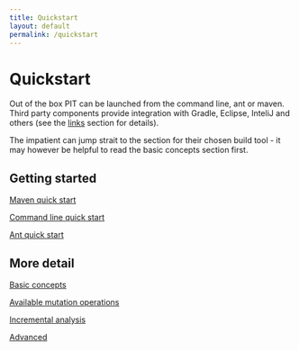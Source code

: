 ```yaml
---
title: Quickstart
layout: default
permalink: /quickstart
---
```


# Quickstart

Out of the box PIT can be launched from the command line, ant or maven. Third party
components provide integration with Gradle, Eclipse, InteliJ and others (see the [links](/links "links") section for details).

The impatient can jump strait to the section for their chosen build tool - it may however be helpful to read the basic concepts section first.

## Getting started

[Maven quick start](/quickstart/maven "Maven quick start")

[Command line quick start](/quickstart/commandline "Command line quick start")

[Ant quick start](/quickstart/ant "Ant quick start")


## More detail

[Basic concepts](/quickstart/basic_concepts "Basic concepts")

[Available mutation operations](/quickstart/mutators "Available mutation operations")

[Incremental analysis](/quickstart/incremental_analysis "Incremental analysis")

[Advanced](/quickstart/advanced "Advanced usage") 

